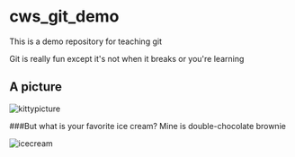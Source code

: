 # cws_git_demo

This is a demo repository for teaching git

Git is really fun except it's not when it breaks or you're learning

## A picture
![kittypicture](https://assets-cdn.github.com/images/modules/open_graph/github-octocat.png)


###But what is your favorite ice cream? 
Mine is double-chocolate brownie 


![icecream](https://img00.deviantart.net/7c68/i/2013/160/9/7/ice_cream_by_chazzyllama-d68fc9n.png)
